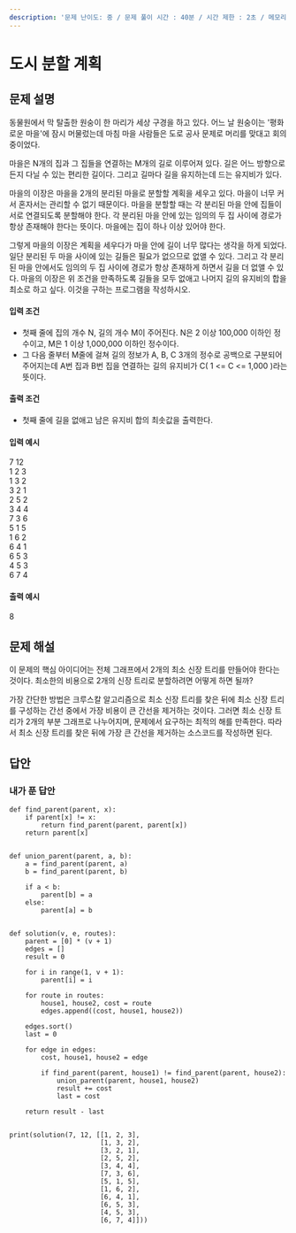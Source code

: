 ```yaml
---
description: '문제 난이도: 중 / 문제 풀이 시간 : 40분 / 시간 제한 : 2초 / 메모리 제한 : 256MB'
---
```


# 도시 분할 계획

## 문제 설명

동물원에서 막 탈출한 원숭이 한 마리가 세상 구경을 하고 있다. 어느 날 원숭이는 '평화로운 마을'에 잠시 머물렀는데 마침 마을 사람들은 도로 공사 문제로 머리를 맞대고 회의 중이었다.

마을은 N개의 집과 그 집들을 연결하는 M개의 길로 이루어져 있다. 길은 어느 방향으로든지 다닐 수 있는 편리한 길이다. 그리고 길마다 길을 유지하는데 드는 유지비가 있다.

 마을의 이장은 마을을 2개의 분리된 마을로 분할할 계획을 세우고 있다. 마을이 너무 커서 혼자서는 관리할 수 없기 때문이다. 마을을 분할할 때는 각 분리된 마을 안에 집들이 서로 연결되도록 분할해야 한다. 각 분리된 마을 안에 있는 임의의 두 집 사이에 경로가 항상 존재해야 한다는 뜻이다. 마을에는 집이 하나 이상 있어야 한다.

그렇게 마을의 이장은 계획을 세우다가 마을 안에 길이 너무 많다는 생각을 하게 되었다. 일단 분리된 두 마을 사이에 있는 길들은 필요가 없으므로 없앨 수 있다. 그리고 각 분리된 마을 안에서도 임의의 두 집 사이에 경로가 항상 존재하게 하면서 길을 더 없앨 수 있다. 마을의 이장은 위 조건을 만족하도록 길들을 모두 없애고 나머지 길의 유지비의 합을 최소로 하고 싶다. 이것을 구하는 프로그램을 작성하시오.



#### 입력 조건

* 첫째 줄에 집의 개수 N, 길의 개수 M이 주어진다. N은 2 이상 100,000 이하인 정수이고, M은 1 이상 1,000,000 이하인 정수이다.
* 그 다음 줄부터 M줄에 걸쳐 길의 정보가 A, B, C 3개의 정수로 공백으로 구분되어 주어지는데 A번 집과 B번 집을 연결하는 길의 유지비가 C\( 1 &lt;= C &lt;= 1,000 \)라는 뜻이다.

#### 출력 조건

* 첫째 줄에 길을 없애고 남은 유지비 합의 최솟값을 출력한다.

#### 입력 예시

7 12  
1 2 3  
1 3 2  
3 2 1  
2 5 2  
3 4 4  
7 3 6  
5 1 5  
1 6 2  
6 4 1  
6 5 3  
4 5 3  
6 7 4

#### 출력 예시

8



## 문제 해설

이 문제의 핵심 아이디어는 전체 그래프에서 2개의 최소 신장 트리를 만들어야 한다는 것이다. 최소한의 비용으로 2개의 신장 트리로 분할하려면 어떻게 하면 될까?

가장 간단한 방법은 크루스칼 알고리즘으로 최소 신장 트리를 찾은 뒤에 최소 신장 트리를 구성하는 간선 중에서 가장 비용이 큰 간선을 제거하는 것이다. 그러면 최소 신장 트리가 2개의 부분 그래프로 나누어지며, 문제에서 요구하는 최적의 해를 만족한다. 따라서 최소 신장 트리를 찾은 뒤에 가장 큰 간선을 제거하는 소스코드를 작성하면 된다.

## 답안

### 내가 푼 답안

```text
def find_parent(parent, x):
    if parent[x] != x:
        return find_parent(parent, parent[x])
    return parent[x]


def union_parent(parent, a, b):
    a = find_parent(parent, a)
    b = find_parent(parent, b)

    if a < b:
        parent[b] = a
    else:
        parent[a] = b


def solution(v, e, routes):
    parent = [0] * (v + 1)
    edges = []
    result = 0

    for i in range(1, v + 1):
        parent[i] = i

    for route in routes:
        house1, house2, cost = route
        edges.append((cost, house1, house2))

    edges.sort()
    last = 0

    for edge in edges:
        cost, house1, house2 = edge

        if find_parent(parent, house1) != find_parent(parent, house2):
            union_parent(parent, house1, house2)
            result += cost
            last = cost

    return result - last


print(solution(7, 12, [[1, 2, 3],
                       [1, 3, 2],
                       [3, 2, 1],
                       [2, 5, 2],
                       [3, 4, 4],
                       [7, 3, 6],
                       [5, 1, 5],
                       [1, 6, 2],
                       [6, 4, 1],
                       [6, 5, 3],
                       [4, 5, 3],
                       [6, 7, 4]]))
```



